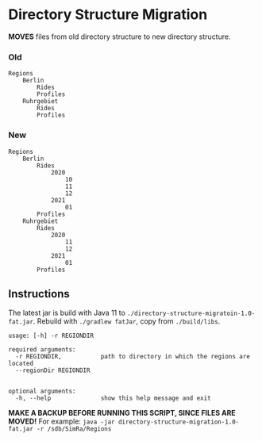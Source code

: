 # Directory Structure Migration

**MOVES** files from old directory structure to new directory structure.

### Old
```
Regions
    Berlin
        Rides
        Profiles
    Ruhrgebiet
        Rides
        Profiles
```

### New
```
Regions
    Berlin
        Rides
            2020
                10
                11
                12
            2021
                01
        Profiles
    Ruhrgebiet
        Rides
            2020
                11
                12
            2021
                01
        Profiles
```

## Instructions

The latest jar is build with Java 11 to `./directory-structure-migratoin-1.0-fat.jar`.
Rebuild with `./gradlew fatJar`, copy from `./build/libs`.

```
usage: [-h] -r REGIONDIR

required arguments:
  -r REGIONDIR,           path to directory in which the regions are located
  --regionDir REGIONDIR


optional arguments:
  -h, --help              show this help message and exit
```

**MAKE A BACKUP BEFORE RUNNING THIS SCRIPT, SINCE FILES ARE MOVED!**
For example: `java -jar directory-structure-migration-1.0-fat.jar -r /sdb/SimRa/Regions`